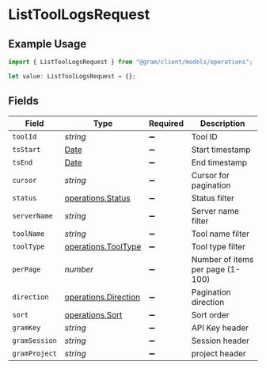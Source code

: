 # ListToolLogsRequest

## Example Usage

```typescript
import { ListToolLogsRequest } from "@gram/client/models/operations";

let value: ListToolLogsRequest = {};
```

## Fields

| Field                                                                                         | Type                                                                                          | Required                                                                                      | Description                                                                                   |
| --------------------------------------------------------------------------------------------- | --------------------------------------------------------------------------------------------- | --------------------------------------------------------------------------------------------- | --------------------------------------------------------------------------------------------- |
| `toolId`                                                                                      | *string*                                                                                      | :heavy_minus_sign:                                                                            | Tool ID                                                                                       |
| `tsStart`                                                                                     | [Date](https://developer.mozilla.org/en-US/docs/Web/JavaScript/Reference/Global_Objects/Date) | :heavy_minus_sign:                                                                            | Start timestamp                                                                               |
| `tsEnd`                                                                                       | [Date](https://developer.mozilla.org/en-US/docs/Web/JavaScript/Reference/Global_Objects/Date) | :heavy_minus_sign:                                                                            | End timestamp                                                                                 |
| `cursor`                                                                                      | *string*                                                                                      | :heavy_minus_sign:                                                                            | Cursor for pagination                                                                         |
| `status`                                                                                      | [operations.Status](../../models/operations/status.md)                                        | :heavy_minus_sign:                                                                            | Status filter                                                                                 |
| `serverName`                                                                                  | *string*                                                                                      | :heavy_minus_sign:                                                                            | Server name filter                                                                            |
| `toolName`                                                                                    | *string*                                                                                      | :heavy_minus_sign:                                                                            | Tool name filter                                                                              |
| `toolType`                                                                                    | [operations.ToolType](../../models/operations/tooltype.md)                                    | :heavy_minus_sign:                                                                            | Tool type filter                                                                              |
| `perPage`                                                                                     | *number*                                                                                      | :heavy_minus_sign:                                                                            | Number of items per page (1-100)                                                              |
| `direction`                                                                                   | [operations.Direction](../../models/operations/direction.md)                                  | :heavy_minus_sign:                                                                            | Pagination direction                                                                          |
| `sort`                                                                                        | [operations.Sort](../../models/operations/sort.md)                                            | :heavy_minus_sign:                                                                            | Sort order                                                                                    |
| `gramKey`                                                                                     | *string*                                                                                      | :heavy_minus_sign:                                                                            | API Key header                                                                                |
| `gramSession`                                                                                 | *string*                                                                                      | :heavy_minus_sign:                                                                            | Session header                                                                                |
| `gramProject`                                                                                 | *string*                                                                                      | :heavy_minus_sign:                                                                            | project header                                                                                |